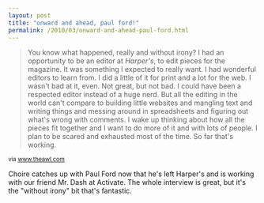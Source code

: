 ```yaml
---
layout: post
title: "onward and ahead, paul ford!"
permalink: /2010/03/onward-and-ahead-paul-ford.html
---
```


<blockquote><p>You know what happened, really and without irony? I had an opportunity to be an editor at <i>Harper&#39;s</i>, to edit pieces for the magazine. It was something I expected to really want. I had wonderful editors to learn from. I did a little of it for print and a lot for the web. I wasn&#39;t bad at it, even. Not great, but not bad. I could have been a respected editor instead of a huge nerd. But all the editing in the world can&#39;t compare to building little websites and mangling text and writing things and messing around in spreadsheets and figuring out what&#39;s wrong with comments.  I wake up thinking about how all the pieces fit together and I want to do more of it and with lots of people. I plan to be scared and exhausted most of the time. So far that&#39;s working.</p>
<p></p></blockquote>

<p><small>via <a href="http://www.theawl.com/2010/03/a-conversation-with-paul-ford-the-now-former-web-editor-of-harpers-magazine">www.theawl.com</a></small></p>

<p>Choire catches up with Paul Ford now that he&#39;s left Harper&#39;s and is working with our friend Mr. Dash at Activate.  The whole interview is great, but it&#39;s the &quot;without irony&quot; bit that&#39;s fantastic.</p>


